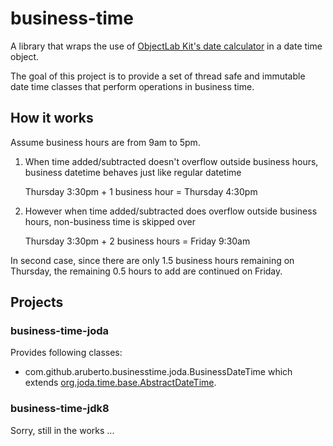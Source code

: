 # business-time

A library that wraps the use of [ObjectLab Kit's date calculator](http://objectlabkit.sourceforge.net/) in a date time object.

The goal of this project is to provide a set of thread safe and immutable date time classes that perform operations in business time.

## How it works

Assume business hours are from 9am to 5pm.

1) When time added/subtracted doesn't overflow outside business hours, business datetime behaves just like regular datetime

    Thursday 3:30pm + 1 business hour = Thursday 4:30pm

2) However when time added/subtracted does overflow outside business hours, non-business time is skipped over

    Thursday 3:30pm + 2 business hours = Friday 9:30am

In second case, since there are only 1.5 business hours remaining on Thursday, the remaining 0.5 hours to add are continued on Friday.

## Projects

### business-time-joda

Provides following classes:

* com.github.aruberto.businesstime.joda.BusinessDateTime which extends [org.joda.time.base.AbstractDateTime](http://joda-time.sourceforge.net/apidocs/org/joda/time/base/AbstractDateTime.html).

### business-time-jdk8

Sorry, still in the works ...
